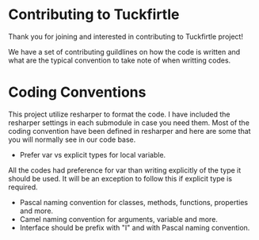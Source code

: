 # Contributing to Tuckfirtle
Thank you for joining and interested in contributing to Tuckfirtle project!

We have a set of contributing guildlines on how the code is written and what are the typical convention to take note of when writting codes.

# Coding Conventions
This project utilize resharper to format the code. I have included the resharper settings in each submodule in case you need them.
Most of the coding convention have been defined in resharper and here are some that you will normally see in our code base.

- Prefer var vs explicit types for local variable.

All the codes had preference for var than writing explicitly of the type it should be used. It will be an exception to follow this if explicit type is required.

- Pascal naming convention for classes, methods, functions, properties and more.
- Camel naming convention for arguments, variable and more.
- Interface should be prefix with "I" and with Pascal naming convention.
